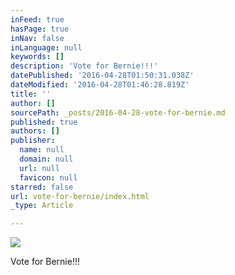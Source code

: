 ```yaml
---
inFeed: true
hasPage: true
inNav: false
inLanguage: null
keywords: []
description: 'Vote for Bernie!!!'
datePublished: '2016-04-28T01:50:31.038Z'
dateModified: '2016-04-28T01:46:28.819Z'
title: ''
author: []
sourcePath: _posts/2016-04-28-vote-for-bernie.md
published: true
authors: []
publisher:
  name: null
  domain: null
  url: null
  favicon: null
starred: false
url: vote-for-bernie/index.html
_type: Article

---
```

![](https://the-grid-user-content.s3-us-west-2.amazonaws.com/f5f04091-6aad-47f0-b445-b4acfe5c4e68.png)

Vote for Bernie!!!